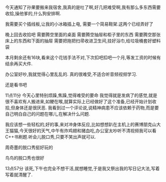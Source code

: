 今天通知了孙果要搬来我宿舍,我真的是吐了啊,好几把难受啊,我有那么多东西需要收拾,操他爹的,什么狗安排啊.

我需要买个插线板,让我的小冰箱插上电,
需要一个简易鞋架.这两个已经弄好了

晚上回去收拾吧
需要腾空里面的桌面
需要腾空抽屉和柜子里的东西
需要腾空那张床上的东西和下面的抽屉
需要把拖把扫帚收进卫生间,挂好浴巾,给垃圾桶套好塑料袋

本月剩余还有16块,看来这个花钱手法不对,下次扣吧扣吧一个月,等发工资的时候有结余再买大件.

办公室好吵,我就觉得心里乱乱的.
真的很难受,不适合听音频视频学习.

还是看书吧


11点11分
今天心里特别烦躁,焦躁,觉得难受的要命
我觉得就是发病了的感觉,就是很不喜欢有人搬进来,如鲠在喉,就算实际上已经做好了这个准备,已经开始计划收拾,但身体还是很厌恶.
我看到过一个评论说,说精神病患不应该依赖于药物,而是要自己明白自己的问题在哪儿,在解决什么问题.

我应该想一些轻松的,好的事,来对冲身体反应,比如想想趴在主机上的赛博朋克山大王猫猫,今天很好的天气,中午有炸鸡翅和猪血吃,办公室太吵听不清视频我可以看C++书刷题.听会儿脱口秀,只要不笑出声就可以.

周奇墨的脱口秀挺好玩的

鸟鸟的脱口秀也很好

13点57分
该死,下午也完全不想干活,就想睡觉,于是我又祭出我的写日记大法,写着写着就清醒了.
